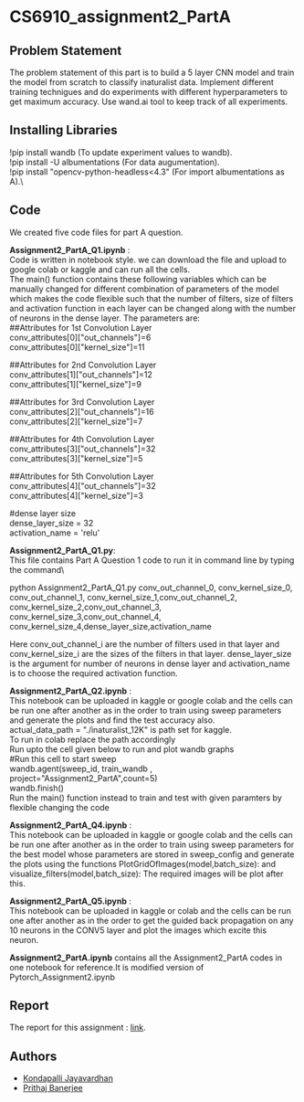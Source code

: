 # CS6910_assignment2_PartA

## Problem Statement
The problem statement of this part is to build a 5 layer CNN model and train the model from scratch to classify inaturalist data. Implement different training technigues and do experiments with different hyperparameters to get maximum accuracy. Use wand.ai tool to keep track of all experiments.

## Installing Libraries

!pip install wandb  (To update experiment values to wandb).\
!pip install -U albumentations (For data augumentation).\
!pip install \"opencv-python-headless<4.3\" (For import albumentations as A).\

## Code

We created five code files for part A question.

**Assignment2_PartA_Q1.ipynb** :\
Code is written in notebook style. we can download the file and upload to google colab or kaggle and can run
all the cells.\
The main() function contains these following variables which can be manually changed for different combination of parameters of the model which makes the code flexible such that the number of filters, size of filters and activation function in each layer can be changed along with the number of neurons in the dense layer.
The parameters are:\
##Attributes for 1st Convolution Layer\
conv_attributes[0]["out_channels"]=6\
conv_attributes[0]["kernel_size"]=11

##Attributes for 2nd Convolution Layer\
conv_attributes[1]["out_channels"]=12\
conv_attributes[1]["kernel_size"]=9

##Attributes for 3rd Convolution Layer\
conv_attributes[2]["out_channels"]=16\
conv_attributes[2]["kernel_size"]=7

##Attributes for 4th Convolution Layer\
conv_attributes[3]["out_channels"]=32\
conv_attributes[3]["kernel_size"]=5

##Attributes for 5th Convolution Layer\
conv_attributes[4]["out_channels"]=32\
conv_attributes[4]["kernel_size"]=3

#dense layer size\
dense_layer_size = 32\
activation_name = 'relu'

**Assignment2_PartA_Q1.py**:\
This file contains Part A Question 1 code to run it in command line by typing the command\

 python Assignment2_PartA_Q1.py conv_out_channel_0, conv_kernel_size_0, conv_out_channel_1, conv_kernel_size_1,conv_out_channel_2, conv_kernel_size_2,conv_out_channel_3, conv_kernel_size_3,conv_out_channel_4, conv_kernel_size_4,dense_layer_size,activation_name
 
 Here conv_out_channel_i are the number of filters used in that layer and conv_kernel_size_i are the sizes of the filters in that layer. dense_layer_size is the argument for number of neurons in dense layer and activation_name is to choose the required activation function.
 

**Assignment2_PartA_Q2.ipynb** :\
This notebook can be uploaded in kaggle or google colab and the cells can be run one after another as in the order to train using sweep parameters and generate the plots and find the test accuracy also.\
actual_data_path = "./inaturalist_12K" is path set for kaggle.\
To run in colab replace the path accordingly\
Run upto the cell given below to run and plot wandb graphs\
#Run this cell to start sweep\
wandb.agent(sweep_id, train_wandb , project="Assignment2_PartA",count=5)\
wandb.finish()\
Run the main() function instead to train and test with given paramters by flexible changing the code

**Assignment2_PartA_Q4.ipynb** :\
This notebook can be uploaded in kaggle or google colab and the cells can be run one after another as in the order to train using sweep parameters for the best model whose parameters are stored in sweep_config and generate the plots using the functions PlotGridOfImages(model,batch_size): and visualize_filters(model,batch_size): The required images will be plot after this.



**Assignment2_PartA_Q5.ipynb** :\
This notebook can be uploaded in kaggle or colab and the cells can be run one after another as in the order to get the guided back propagation on any 10 neurons in the CONV5 layer and plot the images which excite this neuron.

**Assignment2_PartA.ipynb** contains all the Assignment2_PartA codes in one notebook for reference.It is modified version of Pytorch_Assignment2.ipynb


## Report
The report for this assignment : [link](https://wandb.ai/cs21s045_cs21s011/uncategorized/reports/Assignment-2--VmlldzoxNzY2NTQz).

## Authors

 - [Kondapalli Jayavardhan](https://github.com/jayavardhankondapalli) 
 - [Prithaj Banerjee](https://github.com/Doeschate)
